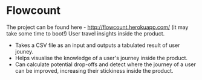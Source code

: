 # Flowcount 
The project can be found here - http://flowcount.herokuapp.com/ (it may take some time to boot!)
User travel insights inside the product.

 - Takes a CSV file as an input and outputs a tabulated result of user jouney.
 - Helps visualise the knowledge of a user's journey inside the product.
 - Can calculate potential drop-offs and detect where the journey of a user can be improved, increasing their stickiness inside the product.



